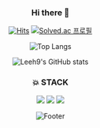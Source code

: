 

<div align=center>

### Hi there 👋
[![Hits](https://hits.seeyoufarm.com/api/count/incr/badge.svg?url=https%3A%2F%2Fgithub.com%2FLeeh9%2F&count_bg=%2379C83D&title_bg=%23555555&icon=&icon_color=%23E7E7E7&title=hits&edge_flat=false)](https://hits.seeyoufarm.com)
[![Solved.ac
프로필](http://mazassumnida.wtf/api/mini/generate_badge?boj=gusrnss)](https://solved.ac/gusrnss)

![Top Langs](https://github-readme-stats.vercel.app/api/top-langs/?username=Leeh9&layout=compact&theme=dracula)

![Leeh9's GitHub stats](https://github-readme-stats.vercel.app/api?username=Leeh9&show_icons=true&theme=dracula)


### 💥 STACK 
<img src="https://img.shields.io/badge/java-007396?style=for-the-badge&logo=java&logoColor=white"> <img src="https://img.shields.io/badge/html5-E34F26?style=for-the-badge&logo=html5&logoColor=white"> <img src="https://img.shields.io/badge/javascript-F7DF1E?style=for-the-badge&logo=javascript&logoColor=black"> 

![Footer](https://capsule-render.vercel.app/api?type=waving&color=auto&height=200&section=footer)
</div>
